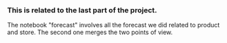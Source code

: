 ### This is related to the last part of the project. 
The notebook "forecast" involves all the forecast we did related to product and store.
The second one merges the two points of view.
